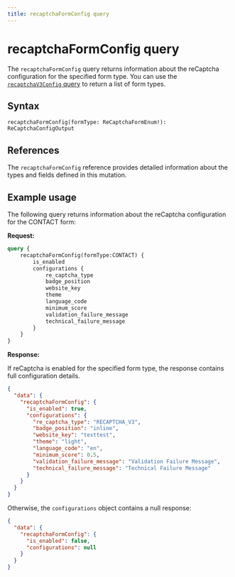 ```yaml
---
title: recaptchaFormConfig query
---
```


# recaptchaFormConfig query

The `recaptchaFormConfig` query returns information about the reCaptcha configuration for the specified form type. You can use the [`recaptchaV3Config` query](recaptcha-v3-config.md) to return a list of form types.

## Syntax

`recaptchaFormConfig(formType: ReCaptchaFormEnum!): ReCaptchaConfigOutput`

## References

The `recaptchaFormConfig` reference provides detailed information about the types and fields defined in this mutation.

## Example usage

The following query returns information about the reCaptcha configuration for the CONTACT form:

**Request:**

```graphql
query {
    recaptchaFormConfig(formType:CONTACT) {
        is_enabled
        configurations {
            re_captcha_type
            badge_position
            website_key
            theme
            language_code
            minimum_score
            validation_failure_message
            technical_failure_message
        }
    }
}
```

**Response:**

If reCaptcha is enabled for the specified form type, the response contains full configuration details.

```json
{
  "data": {
    "recaptchaFormConfig": {
      "is_enabled": true,
      "configurations": {
        "re_captcha_type": "RECAPTCHA_V3",
        "badge_position": "inline",
        "website_key": "testtest",
        "theme": "light",
        "language_code": "en",
        "minimum_score": 0.5,
        "validation_failure_message": "Validation Failure Message",
        "technical_failure_message": "Technical Failure Message"
      }
    }
  }
}
```

Otherwise, the `configurations` object contains a null response:

```json
{
  "data": {
    "recaptchaFormConfig": {
      "is_enabled": false,
      "configurations": null
    }
  }
}
```
